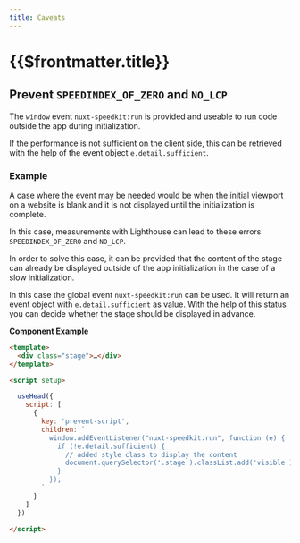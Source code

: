 ```yaml
---
title: Caveats
---
```

# {{$frontmatter.title}}

## Prevent `SPEEDINDEX_OF_ZERO` and `NO_LCP`

The `window` event `nuxt-speedkit:run` is provided and useable to run code outside the app during initialization.

If the performance is not sufficient on the client side, this can be retrieved with the help of the event object `e.detail.sufficient`.

### Example

A case where the event may be needed would be when the initial viewport on a website is blank and it is not displayed until the initialization is complete.

In this case, measurements with Lighthouse can lead to these errors `SPEEDINDEX_OF_ZERO` and `NO_LCP`.

In order to solve this case, it can be provided that the content of the stage can already be displayed outside of the app initialization in the case of a slow initialization.

In this case the global event `nuxt-speedkit:run` can be used. It will return an event object with `e.detail.sufficient` as value. With the help of this status you can decide whether the stage should be displayed in advance.

**Component Example**

```html
<template>
  <div class="stage">…</div>
</template>

<script setup>

  useHead({
    script: [
      {
        key: 'prevent-script',
        children: `
          window.addEventListener("nuxt-speedkit:run", function (e) {
            if (!e.detail.sufficient) {
              // added style class to display the content
              document.querySelector('.stage').classList.add('visible')
            }
          });
        `
      }
    ]
  })

</script>
```
